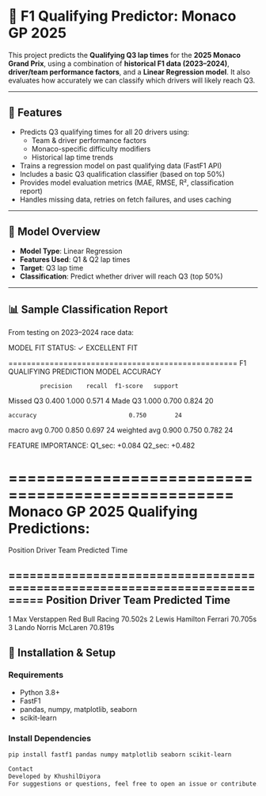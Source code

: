# 🏁 F1 Qualifying Predictor: Monaco GP 2025

This project predicts the **Qualifying Q3 lap times** for the **2025 Monaco Grand Prix**, using a combination of **historical F1 data (2023–2024)**, **driver/team performance factors**, and a **Linear Regression model**. It also evaluates how accurately we can classify which drivers will likely reach Q3.

---

## 🚀 Features

- Predicts Q3 qualifying times for all 20 drivers using:
  - Team & driver performance factors
  - Monaco-specific difficulty modifiers
  - Historical lap time trends
- Trains a regression model on past qualifying data (FastF1 API)
- Includes a basic Q3 qualification classifier (based on top 50%)
- Provides model evaluation metrics (MAE, RMSE, R², classification report)
- Handles missing data, retries on fetch failures, and uses caching

---

## 🧠 Model Overview

- **Model Type**: Linear Regression
- **Features Used**: Q1 & Q2 lap times
- **Target**: Q3 lap time
- **Classification**: Predict whether driver will reach Q3 (top 50%)

---

## 📊 Sample Classification Report

From testing on 2023–2024 race data:

MODEL FIT STATUS:
✓ EXCELLENT FIT

==================================================
F1 QUALIFYING PREDICTION MODEL ACCURACY

             precision    recall  f1-score   support

   Missed Q3      0.400     1.000     0.571         4
     Made Q3      1.000     0.700     0.824        20

    accuracy                          0.750        24
   macro avg      0.700     0.850     0.697        24
weighted avg      0.900     0.750     0.782        24


FEATURE IMPORTANCE:
Q1_sec: +0.084
Q2_sec: +0.482

==================================================
Monaco GP 2025 Qualifying Predictions:
==================================================

Position Driver Team Predicted Time

===========================================================================
Position  Driver              Team                     Predicted Time
---------------------------------------------------------------------------
1         Max Verstappen      Red Bull Racing          70.502s
2         Lewis Hamilton      Ferrari                  70.705s
3         Lando Norris        McLaren                  70.819s


## 🔧 Installation & Setup

### Requirements

- Python 3.8+
- FastF1
- pandas, numpy, matplotlib, seaborn
- scikit-learn

### Install Dependencies

```bash
pip install fastf1 pandas numpy matplotlib seaborn scikit-learn

Contact
Developed by KhushilDiyora
For suggestions or questions, feel free to open an issue or contribute.
